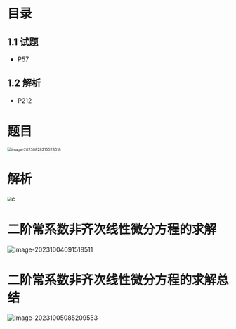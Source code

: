 # 目录



## 1.1 试题

* P57



## 1.2 解析

* P212



# 题目

<img src="https://cvp.oss-cn-shanghai.aliyuncs.com/picgo/202308282150141.png" alt="image-20230828215023018" style="zoom: 60%;" />



# 解析

<img src="https://cvp.oss-cn-shanghai.aliyuncs.com/picgo/202308290903532.png" style="zoom: 60%;" />c



# 二阶常系数非齐次线性微分方程的求解

![image-20231004091518511](https://cvp.oss-cn-shanghai.aliyuncs.com/picgo/202310040915635.png)



# 二阶常系数非齐次线性微分方程的求解总结

![image-20231005085209553](https://cvp.oss-cn-shanghai.aliyuncs.com/picgo/202310050852813.png)
